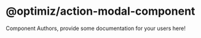 @optimiz/action-modal-component
===============================================


Component Authors, provide some documentation for your users here!